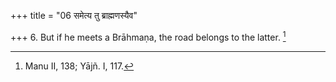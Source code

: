 +++
title = "06 समेत्य तु ब्राह्मणस्यैव"

+++
6. But if he meets a Brāhmaṇa, the road belongs to the latter. [^3] 


[^3]:  Manu II, 138; Yājñ. I, 117.
